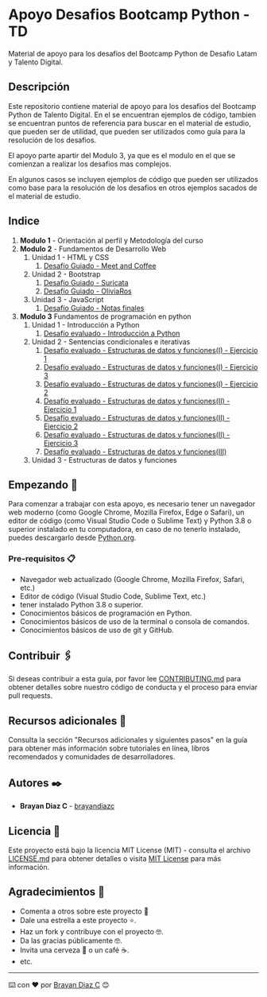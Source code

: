 # Apoyo Desafios Bootcamp Python - TD

Material de apoyo para los desafios del Bootcamp Python de Desafio Latam y Talento Digital.

## Descripción

Este repositorio contiene material de apoyo para los desafios del Bootcamp Python de Talento Digital. En el se encuentran ejemplos de código, tambien se encuentran puntos de referencia para buscar en el material de estudio, que pueden ser de utilidad, que pueden ser utilizados como guía para la resolución de los desafios.

El apoyo parte apartir del Modulo 3, ya que es el modulo en el que se comienzan a realizar los desafios mas complejos.

En algunos casos se incluyen ejemplos de código que pueden ser utilizados como base para la resolución de los desafios en otros ejemplos sacados de el material de estudio.

## Indice

1. **Modulo 1** - Orientación al perfil y Metodología del curso
2. **Modulo 2** - Fundamentos de Desarrollo Web
   1. Unidad 1 - HTML y CSS
      1. [Desafío Guiado - Meet and Coffee](./MODULO-2/Unidad-1/DesafioGuiado-MeetAndCoffee)
   2. Unidad 2 - Bootstrap
      1. [Desafío Guiado - Suricata](./MODULO-2/Unidad-2/DesafioGuiado-Suricata)
      2. [Desafío Guiado - OliviaRos](./MODULO-2/Unidad-2/DesafioGuiado-OliviaRos)
   3. Unidad 3 - JavaScript
      1. [Desafío Guiado - Notas finales](./MODULO-2/Unidad-3/DesafioGuiado-NotasFinales)
3. **Modulo 3** Fundamentos de programación en python
   1. Unidad 1 - Introducción a Python
      1. [Desafío evaluado - Introducción a Python](./Modulo-3/Unidad-1/DesafioEvaluado-IntroducciónPython.md)
   2. Unidad 2 - Sentencias condicionales e iterativas
      1. [Desafío evaluado - Estructuras de datos y funciones(I) - Ejercicio 1](Modulo-3/Unidad-3/DE-EstructurasDatosFunciones-1/conversiones.py)
      2. [Desafío evaluado - Estructuras de datos y funciones(I) - Ejercicio 3](Modulo-3/Unidad-3/DE-EstructurasDatosFunciones-1/word_count.py)
      3. [Desafío evaluado - Estructuras de datos y funciones(I) - Ejercicio 2](Modulo-3/Unidad-3/DE-EstructurasDatosFunciones-1/recordatorios.py)
      4. [Desafío evaluado - Estructuras de datos y funciones(II) - Ejercicio 1](Modulo-3/Unidad-3/DE-EstructurasDatosFunciones-2/filtro.py)
      5. [Desafío evaluado - Estructuras de datos y funciones(II) - Ejercicio 2](Modulo-3/Unidad-3/DE-EstructurasDatosFunciones-2/velocidad.py)
      6. [Desafío evaluado - Estructuras de datos y funciones(II) - Ejercicio 3](Modulo-3/Unidad-3/DE-EstructurasDatosFunciones-2/ong.py)
      7. [Desafío evaluado - Estructuras de datos y funciones(III)](Modulo-3/Unidad-3/DE-EstructurasDatosFunciones-3)
   3. Unidad 3 - Estructuras de datos y funciones

## Empezando 🚀

Para comenzar a trabajar con esta apoyo, es necesario tener un navegador web moderno (como Google Chrome, Mozilla Firefox, Edge o Safari), un editor de código (como Visual Studio Code o Sublime Text) y Python 3.8 o superior instalado en tu computadora, en caso de no tenerlo instalado, puedes descargarlo desde [Python.org](https://www.python.org/downloads/).

### Pre-requisitos 📋

- Navegador web actualizado (Google Chrome, Mozilla Firefox, Safari, etc.)
- Editor de código (Visual Studio Code, Sublime Text, etc.)
- tener instalado Python 3.8 o superior.
- Conocimientos básicos de programación en Python.
- Conocimientos básicos de uso de la terminal o consola de comandos.
- Conocimientos básicos de uso de git y GitHub.

## Contribuir 🖇️

Si deseas contribuir a esta guía, por favor lee [CONTRIBUTING.md](https://gist.github.com/tu_usuario_github/xxxxxx) para obtener detalles sobre nuestro código de conducta y el proceso para enviar pull requests.

## Recursos adicionales 📖

Consulta la sección "Recursos adicionales y siguientes pasos" en la guía para obtener más información sobre tutoriales en línea, libros recomendados y comunidades de desarrolladores.

## Autores ✒️

- **Brayan Diaz C** - [brayandiazc](https://github.com/brayandiazc)

## Licencia 📄

Este proyecto está bajo la licencia MIT License (MIT) - consulta el archivo [LICENSE.md](LICENSE.md) para obtener detalles o visita [MIT License](https://opensource.org/licenses/MIT) para más información.

## Agradecimientos 🎁

- Comenta a otros sobre este proyecto 📢
- Dale una estrella a este proyecto ⭐️.
- Haz un fork y contribuye con el proyecto 🤓.
- Da las gracias públicamente 🤓.
- Invita una cerveza 🍺 o un café ☕.
- etc.

---

⌨️ con ❤️ por [Brayan Diaz C](https://github.com/brayandiazc) 😊
